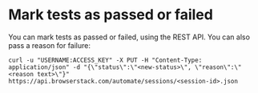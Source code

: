 # Mark tests as passed or failed #

You can mark tests as passed or failed, using the REST API. You can also pass a reason for failure:

```curl -u "USERNAME:ACCESS_KEY" -X PUT -H "Content-Type: application/json" -d "{\"status\":\"<new-status>\", \"reason\":\"<reason text>\"}" https://api.browserstack.com/automate/sessions/<session-id>.json```
